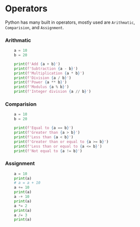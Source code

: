 # Operators
Python has many built in operators, mostly used are `Arithmatic`, `Comparision`, and `Assignment`.

### Arithmatic
```python
    a = 10
    b = 20

    print(f'Add {a + b}')
    print(f'Subtraction {a - b}')
    print(f'Multiplication {a * b}')
    print(f'Division {a / b}')
    print(f'Power {a ** b}')
    print(f'Modulus {a % b}')
    print(f'Integer division {a // b}')
```

### Comparision
```python
    a = 10
    b = 20

    print(f'Equal to {a == b}')
    print(f'Greater than {a > b}')
    print(f'Less than {a < b}')
    print(f'Greater than or equal to {a >= b}')
    print(f'Less than or equal to {a <= b}')
    print(f'Not equal to {a != b}')
```

### Assignment
```python
    a = 10
    print(a)
    # a = a + 10
    a += 10
    print(a)
    a -+ 10
    print(a)
    a *= 2
    print(a)
    a /= 3
    print(a)
```